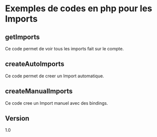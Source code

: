 Exemples de codes en php pour les Imports
==

getImports
--

Ce code permet de voir tous les imports fait sur le compte.

createAutoImports
--

Ce code permet de creer un Import automatique.

createManualImports
--

Ce code cree un Import manuel avec des bindings.

Version
--

1.0
